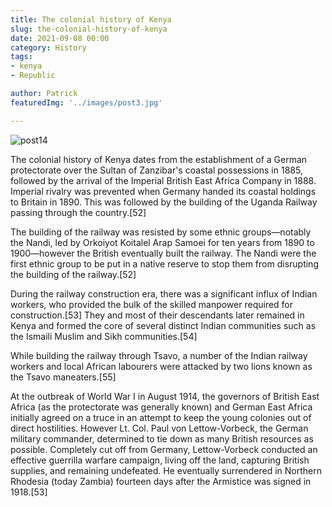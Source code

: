 ```yaml
---
title: The colonial history of Kenya
slug: the-colonial-history-of-kenya
date: 2021-09-08 00:00
category: History
tags: 
- kenya
- Republic

author: Patrick
featuredImg: '../images/post3.jpg'      

---
```


![post14](/post4.jpg)

The colonial history of Kenya dates from the establishment of a German protectorate over the Sultan of Zanzibar's coastal possessions in 1885, followed by the arrival of the Imperial British East Africa Company in 1888. Imperial rivalry was prevented when Germany handed its coastal holdings to Britain in 1890. This was followed by the building of the Uganda Railway passing through the country.[52]

The building of the railway was resisted by some ethnic groups—notably the Nandi, led by Orkoiyot Koitalel Arap Samoei for ten years from 1890 to 1900—however the British eventually built the railway. The Nandi were the first ethnic group to be put in a native reserve to stop them from disrupting the building of the railway.[52]

During the railway construction era, there was a significant influx of Indian workers, who provided the bulk of the skilled manpower required for construction.[53] They and most of their descendants later remained in Kenya and formed the core of several distinct Indian communities such as the Ismaili Muslim and Sikh communities.[54]

While building the railway through Tsavo, a number of the Indian railway workers and local African labourers were attacked by two lions known as the Tsavo maneaters.[55]

At the outbreak of World War I in August 1914, the governors of British East Africa (as the protectorate was generally known) and German East Africa initially agreed on a truce in an attempt to keep the young colonies out of direct hostilities. However Lt. Col. Paul von Lettow-Vorbeck, the German military commander, determined to tie down as many British resources as possible. Completely cut off from Germany, Lettow-Vorbeck conducted an effective guerrilla warfare campaign, living off the land, capturing British supplies, and remaining undefeated. He eventually surrendered in Northern Rhodesia (today Zambia) fourteen days after the Armistice was signed in 1918.[53] 
